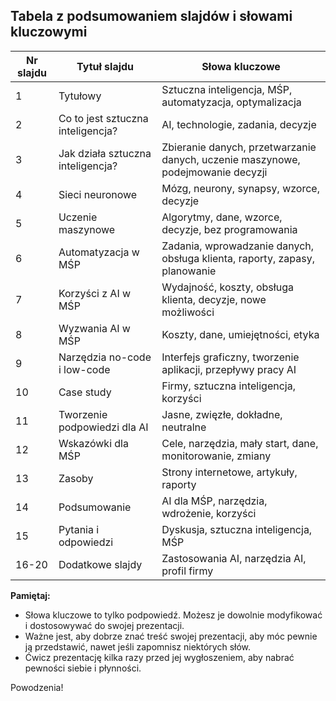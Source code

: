 ## Tabela z podsumowaniem slajdów i słowami kluczowymi

| Nr slajdu | Tytuł slajdu | Słowa kluczowe |
|---|---|---|
| 1 | Tytułowy | Sztuczna inteligencja, MŚP, automatyzacja, optymalizacja |
| 2 | Co to jest sztuczna inteligencja? | AI, technologie, zadania, decyzje |
| 3 | Jak działa sztuczna inteligencja? | Zbieranie danych, przetwarzanie danych, uczenie maszynowe, podejmowanie decyzji |
| 4 | Sieci neuronowe | Mózg, neurony, synapsy, wzorce, decyzje |
| 5 | Uczenie maszynowe | Algorytmy, dane, wzorce, decyzje, bez programowania |
| 6 | Automatyzacja w MŚP | Zadania, wprowadzanie danych, obsługa klienta, raporty, zapasy, planowanie |
| 7 | Korzyści z AI w MŚP | Wydajność, koszty, obsługa klienta, decyzje, nowe możliwości |
| 8 | Wyzwania AI w MŚP | Koszty, dane, umiejętności, etyka |
| 9 | Narzędzia no-code i low-code | Interfejs graficzny, tworzenie aplikacji, przepływy pracy AI |
| 10 | Case study | Firmy, sztuczna inteligencja, korzyści |
| 11 | Tworzenie podpowiedzi dla AI | Jasne, zwięzłe, dokładne, neutralne |
| 12 | Wskazówki dla MŚP | Cele, narzędzia, mały start, dane, monitorowanie, zmiany |
| 13 | Zasoby | Strony internetowe, artykuły, raporty |
| 14 | Podsumowanie | AI dla MŚP, narzędzia, wdrożenie, korzyści |
| 15 | Pytania i odpowiedzi | Dyskusja, sztuczna inteligencja, MŚP |
| 16-20 | Dodatkowe slajdy | Zastosowania AI, narzędzia AI, profil firmy |

**Pamiętaj:**

* Słowa kluczowe to tylko podpowiedź. Możesz je dowolnie modyfikować i dostosowywać do swojej prezentacji.
* Ważne jest, aby dobrze znać treść swojej prezentacji, aby móc pewnie ją przedstawić, nawet jeśli zapomnisz niektórych słów.
* Ćwicz prezentację kilka razy przed jej wygłoszeniem, aby nabrać pewności siebie i płynności.

Powodzenia!

